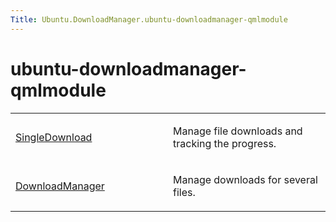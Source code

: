 ```yaml
---
Title: Ubuntu.DownloadManager.ubuntu-downloadmanager-qmlmodule
---
```

        
ubuntu-downloadmanager-qmlmodule
================================

<span class="subtitle"></span>
<span id="details"></span>

<table>
<colgroup>
<col width="50%" />
<col width="50%" />
</colgroup>
<tbody>
<tr class="odd">
<td><p><a href="Ubuntu.DownloadManager.SingleDownload.md">SingleDownload</a></p></td>
<td><p>Manage file downloads and tracking the progress.</p></td>
</tr>
<tr class="even">
<td><p><a href="Ubuntu.DownloadManager.DownloadManager.md">DownloadManager</a></p></td>
<td><p>Manage downloads for several files.</p></td>
</tr>
</tbody>
</table>

